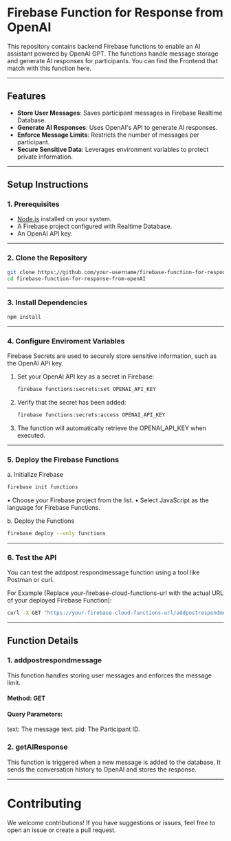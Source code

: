 # Firebase Function for Response from OpenAI

This repository contains backend Firebase functions to enable an AI assistant powered by OpenAI GPT. The functions handle message storage and generate AI responses for participants. 
You can find the Frontend that match with this function here. 

---

## Features
- **Store User Messages**: Saves participant messages in Firebase Realtime Database.
- **Generate AI Responses**: Uses OpenAI's API to generate AI responses.
- **Enforce Message Limits**: Restricts the number of messages per participant.
- **Secure Sensitive Data**: Leverages environment variables to protect private information.

---

## Setup Instructions

### 1. Prerequisites
- [Node.js](https://nodejs.org/) installed on your system.
- A Firebase project configured with Realtime Database.
- An OpenAI API key.

---

### 2. Clone the Repository

```bash
git clone https://github.com/your-username/firebase-function-for-response-from-openAI.git
cd firebase-function-for-response-from-openAI
```
---

### 3. Install Dependencies
```bash
npm install
```

---

### 4. Configure Enviroment Variables

Firebase Secrets are used to securely store sensitive information, such as the OpenAl API key.

1. Set your OpenAl API key as a secret in Firebase:
   ```bash
   firebase functions:secrets:set OPENAI_API_KEY
   ```
2. Verify that the secret has been added:
   ```bash
   firebase functions:secrets:access OPENAI_API_KEY
   ```
3. The function will automatically retrieve the OPENAI_API_KEY when executed.

---

### 5. Deploy the Firebase Functions

a. Initialize Firebase
```bash
firebase init functions
```
• Choose your Firebase project from the list.
• Select JavaScript as the language for Firebase Functions.

b. Deploy the Functions
```bash
firebase deploy --only functions
```
---

### 6. Test the API

You can test the addpost respondmessage function using a tool like Postman or curl.

For Example (Replace your-firebase-cloud-functions-url with the actual URL of your deployed Firebase Function):
```bash
curl -X GET "https://your-firebase-cloud-functions-url/addpostrespondmessage?text=Hello&pid=participant123"

```

---

## Function Details

### 1. addpostrespondmessage

This function handles storing user messages and enforces the message limit.

#### Method: GET
#### Query Parameters:
 text: The message text.
 pid: The Participant ID.

### 2. getAIResponse

This function is triggered when a new message is added to the database. It sends the conversation history to OpenAI and stores the response.

---

# Contributing

We welcome contributions! If you have suggestions or issues, feel free to open an issue or create a pull request.
